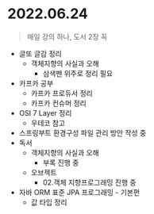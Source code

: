 # 2022.06.24
> 매일 강의 하나, 도서 2장 꼭

- 글또 글감 정리
	- 객체지향의 사실과 오해
		-	삼색펜 위주로 정리 필요
- 카프카 공부
	- 카프카 프로듀서 정리
	- 카프카 컨슈머 정리
- OSI 7 Layer 정리
	- 우테코 참고
- 스프링부트 환경구성 파일 관리 방안 작성 중
- 독서
	- 객체지향의 사실과 오해
		- 부록 진행 중
	- 오브젝트
		- 02.객체 지향프로그래밍 진행 중
- 자바 ORM 표준 JPA 프로그래밍 - 기본편
	- 값 타입 정리
